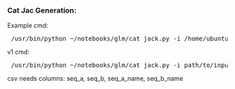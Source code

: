 ### Cat Jac Generation:

Example cmd: 
<pre> /usr/bin/python ~/notebooks/glm/cat_jack.py -i /home/ubuntu/seq/Jett_tests/tnpB_OMG_hits_cds_igs_sub.csv -p 3 -o ~/sheets/Jett_tests/cat_jacs/tnpB -f True</pre>

v1 cmd:
<pre> /usr/bin/python ~/notebooks/glm/cat_jack.py -i path/to/input.csv -o ~/path/to/outdir </pre>
csv needs columns: seq_a, seq_b, seq_a_name, seq_b_name
